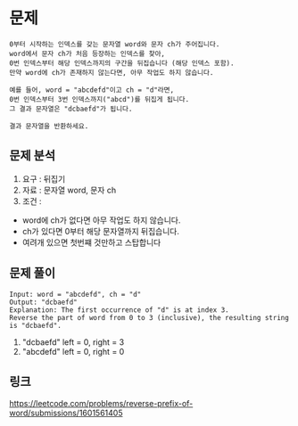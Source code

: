# 문제 
~~~text
0부터 시작하는 인덱스를 갖는 문자열 word와 문자 ch가 주어집니다.
word에서 문자 ch가 처음 등장하는 인덱스를 찾아,
0번 인덱스부터 해당 인덱스까지의 구간을 뒤집습니다 (해당 인덱스 포함).
만약 word에 ch가 존재하지 않는다면, 아무 작업도 하지 않습니다.

예를 들어, word = "abcdefd"이고 ch = "d"라면,
0번 인덱스부터 3번 인덱스까지("abcd")를 뒤집게 됩니다.
그 결과 문자열은 "dcbaefd"가 됩니다.

결과 문자열을 반환하세요.
~~~

## 문제 분석
1. 요구 : 뒤집기
2. 자료 : 문자열 word, 문자 ch
3. 조건 :
- word에 ch가 없다면 아무 작업도 하지 않습니다.
- ch가 있다면 0부터 해당 문자열까지 뒤집습니다.
- 여려개 있으면 첫번쨰 것만하고 스탑합니다

## 문제 풀이
~~~text
Input: word = "abcdefd", ch = "d"
Output: "dcbaefd"
Explanation: The first occurrence of "d" is at index 3.
Reverse the part of word from 0 to 3 (inclusive), the resulting string is "dcbaefd".
~~~

1. "dcbaefd" left = 0, right = 3
2. "abcdefd" left = 0, right = 0


## 링크

https://leetcode.com/problems/reverse-prefix-of-word/submissions/1601561405
